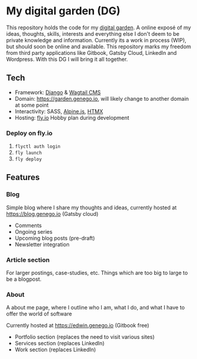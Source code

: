 # My digital garden (DG)

This repository holds the code for my [digital garden](https://maggieappleton.com/garden-history). A online exposé of my
ideas, thoughts, skills, interests and everything else I don't deem to be private knowledge and information. Currently
its a work in process (WIP), but should soon be online and available. This repository marks my freedom from third party
applications like Gitbook, Gatsby Cloud, LinkedIn and Wordpress. With this DG I will bring it all together.

## Tech

- Framework: [Django](https://www.djangoproject.com/) & [Wagtail CMS](https://wagtail.org/)
- Domain: https://garden.genego.io, will likely change to another domain at some point
- Interactivity: SASS, [Alpine.js](https://alpinejs.dev/), [HTMX](https://htmx.org/)
- Hosting:  [fly.io](https://fly.io/) Hobby plan during development

### Deploy on fly.io

1. `flyctl auth login`
2. `fly launch`
3. `fly deploy`

## Features

### Blog

Simple blog where I share my thoughts and ideas, currently hosted at https://blog.genego.io (Gatsby cloud)

- Comments
- Ongoing series
- Upcoming blog posts (pre-draft)
- Newsletter integration

### Article section

For larger postings, case-studies, etc. Things which are too big to large to be a blogpost.

### About

A about me page, where I outline who I am, what I do, and what I have to offer the world of software

Currently hosted at https://edwin.genego.io (Gitbook free)

- Portfolio section (replaces the need to visit various sites)
- Services section (replaces LinkedIn)
- Work section (replaces LinkedIn)

